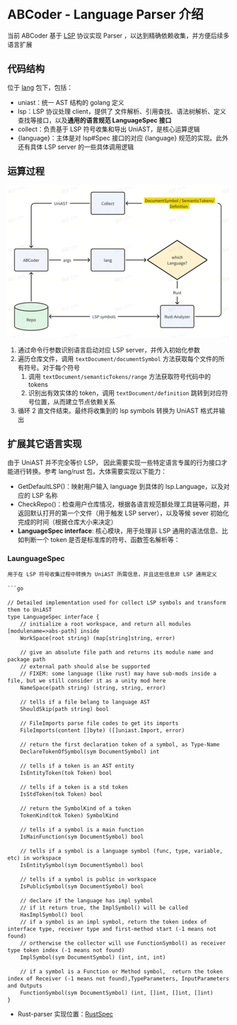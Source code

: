 # ABCoder - Language Parser 介绍

当前 ABCoder 基于 [LSP](https://microsoft.github.io/language-server-protocol/) 协议实现 Parser ，以达到精确依赖收集，并方便后续多语言扩展

## 代码结构

位于 [lang](/lang) 包下，包括：

- uniast：统一 AST 结构的 golang 定义
- lsp：LSP 协议处理 client，提供了 文件解析、引用查找、语法树解析、定义查找等接口，以及**通用的语言规范 LanguageSpec 接口**
- collect：负责基于 LSP 符号收集和导出 UniAST，是核心运算逻辑
- {language}：主体是对 lsp#Spec 接口的对应 {language} 规范的实现。此外还有具体 LSP server 的一些具体调用逻辑

## 运算过程

![lang-parser](../images/lang-parser.png)

1. 通过命令行参数识别语言启动对应 LSP server，并传入初始化参数
2. 遍历仓库文件，调用 `textDocument/documentSymbol` 方法获取每个文件的所有符号。对于每个符号
   1. 调用 `textDocument/semanticTokens/range` 方法获取符号代码中的 tokens
   2. 识别出有效实体的 token，调用 `textDocument/definition` 跳转到对应符号位置，从而建立节点依赖关系
3. 循环 2 直文件结束。最终将收集到的 lsp symbols 转换为 UniAST 格式并输出

## 扩展其它语言实现

由于 UniAST 并不完全等价 LSP， 因此需要实现一些特定语言专属的行为接口才能进行转换。参考 lang/rust 包，大体需要实现以下能力：

- GetDefaultLSP()：映射用户输入 language 到具体的 lsp.Language，以及对应的 LSP 名称
- CheckRepo()：检查用户仓库情况，根据各语言规范额处理工具链等问题，并返回默认打开的第一个文件（用于触发 LSP server），以及等候 sever 初始化完成的时间（根据仓库大小来决定）
- **LanguageSpec interface**: 核心模块，用于处理非 LSP 通用的语法信息、比如判断一个 token 是否是标准库的符号、函数签名解析等：

### LaunguageSpec

```
用于在 LSP 符号收集过程中转换为 UniAST 所需信息，并且这些信息非 LSP 通用定义

```go

// Detailed implementation used for collect LSP symbols and transform them to UniAST
type LanguageSpec interface {
    // initialize a root workspace, and return all modules [modulename=>abs-path] inside
    WorkSpace(root string) (map[string]string, error)

    // give an absolute file path and returns its module name and package path
    // external path should alse be supported
    // FIXEM: some language (like rust) may have sub-mods inside a file, but we still consider it as a unity mod here
    NameSpace(path string) (string, string, error)

    // tells if a file belang to language AST
    ShouldSkip(path string) bool

    // FileImports parse file codes to get its imports
	FileImports(content []byte) ([]uniast.Import, error)

    // return the first declaration token of a symbol, as Type-Name
    DeclareTokenOfSymbol(sym DocumentSymbol) int

    // tells if a token is an AST entity
    IsEntityToken(tok Token) bool

    // tells if a token is a std token
    IsStdToken(tok Token) bool

    // return the SymbolKind of a token
    TokenKind(tok Token) SymbolKind

    // tells if a symbol is a main function
    IsMainFunction(sym DocumentSymbol) bool

    // tells if a symbol is a language symbol (func, type, variable, etc) in workspace
    IsEntitySymbol(sym DocumentSymbol) bool

    // tells if a symbol is public in workspace
    IsPublicSymbol(sym DocumentSymbol) bool

    // declare if the language has impl symbol
    // if it return true, the ImplSymbol() will be called
    HasImplSymbol() bool
    // if a symbol is an impl symbol, return the token index of interface type, receiver type and first-method start (-1 means not found)
    // ortherwise the collector will use FunctionSymbol() as receiver type token index (-1 means not found)
    ImplSymbol(sym DocumentSymbol) (int, int, int)

    // if a symbol is a Function or Method symbol,  return the token index of Receiver (-1 means not found),TypeParameters, InputParameters and Outputs
    FunctionSymbol(sym DocumentSymbol) (int, []int, []int, []int)
}
```

- Rust-parser 实现位置：[RustSpec](/lang/rust/spec.go)
